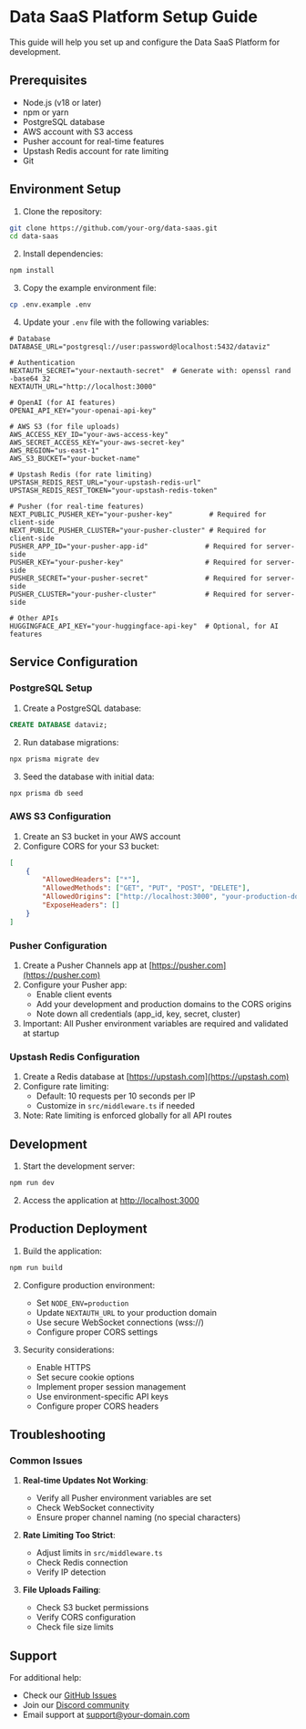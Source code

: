 # Data SaaS Platform Setup Guide

This guide will help you set up and configure the Data SaaS Platform for development.

## Prerequisites

- Node.js (v18 or later)
- npm or yarn
- PostgreSQL database
- AWS account with S3 access
- Pusher account for real-time features
- Upstash Redis account for rate limiting
- Git

## Environment Setup

1. Clone the repository:
```bash
git clone https://github.com/your-org/data-saas.git
cd data-saas
```

2. Install dependencies:
```bash
npm install
```

3. Copy the example environment file:
```bash
cp .env.example .env
```

4. Update your `.env` file with the following variables:

```env
# Database
DATABASE_URL="postgresql://user:password@localhost:5432/dataviz"

# Authentication
NEXTAUTH_SECRET="your-nextauth-secret"  # Generate with: openssl rand -base64 32
NEXTAUTH_URL="http://localhost:3000"

# OpenAI (for AI features)
OPENAI_API_KEY="your-openai-api-key"

# AWS S3 (for file uploads)
AWS_ACCESS_KEY_ID="your-aws-access-key"
AWS_SECRET_ACCESS_KEY="your-aws-secret-key"
AWS_REGION="us-east-1"
AWS_S3_BUCKET="your-bucket-name"

# Upstash Redis (for rate limiting)
UPSTASH_REDIS_REST_URL="your-upstash-redis-url"
UPSTASH_REDIS_REST_TOKEN="your-upstash-redis-token"

# Pusher (for real-time features)
NEXT_PUBLIC_PUSHER_KEY="your-pusher-key"         # Required for client-side
NEXT_PUBLIC_PUSHER_CLUSTER="your-pusher-cluster" # Required for client-side
PUSHER_APP_ID="your-pusher-app-id"              # Required for server-side
PUSHER_KEY="your-pusher-key"                    # Required for server-side
PUSHER_SECRET="your-pusher-secret"              # Required for server-side
PUSHER_CLUSTER="your-pusher-cluster"            # Required for server-side

# Other APIs
HUGGINGFACE_API_KEY="your-huggingface-api-key"  # Optional, for AI features
```

## Service Configuration

### PostgreSQL Setup

1. Create a PostgreSQL database:
```sql
CREATE DATABASE dataviz;
```

2. Run database migrations:
```bash
npx prisma migrate dev
```

3. Seed the database with initial data:
```bash
npx prisma db seed
```

### AWS S3 Configuration

1. Create an S3 bucket in your AWS account
2. Configure CORS for your S3 bucket:
```json
[
    {
        "AllowedHeaders": ["*"],
        "AllowedMethods": ["GET", "PUT", "POST", "DELETE"],
        "AllowedOrigins": ["http://localhost:3000", "your-production-domain"],
        "ExposeHeaders": []
    }
]
```

### Pusher Configuration

1. Create a Pusher Channels app at [https://pusher.com](https://pusher.com)
2. Configure your Pusher app:
   - Enable client events
   - Add your development and production domains to the CORS origins
   - Note down all credentials (app_id, key, secret, cluster)
3. Important: All Pusher environment variables are required and validated at startup

### Upstash Redis Configuration

1. Create a Redis database at [https://upstash.com](https://upstash.com)
2. Configure rate limiting:
   - Default: 10 requests per 10 seconds per IP
   - Customize in `src/middleware.ts` if needed
3. Note: Rate limiting is enforced globally for all API routes

## Development

1. Start the development server:
```bash
npm run dev
```

2. Access the application at [http://localhost:3000](http://localhost:3000)

## Production Deployment

1. Build the application:
```bash
npm run build
```

2. Configure production environment:
   - Set `NODE_ENV=production`
   - Update `NEXTAUTH_URL` to your production domain
   - Use secure WebSocket connections (wss://)
   - Configure proper CORS settings

3. Security considerations:
   - Enable HTTPS
   - Set secure cookie options
   - Implement proper session management
   - Use environment-specific API keys
   - Configure proper CORS headers

## Troubleshooting

### Common Issues

1. **Real-time Updates Not Working**:
   - Verify all Pusher environment variables are set
   - Check WebSocket connectivity
   - Ensure proper channel naming (no special characters)

2. **Rate Limiting Too Strict**:
   - Adjust limits in `src/middleware.ts`
   - Check Redis connection
   - Verify IP detection

3. **File Uploads Failing**:
   - Check S3 bucket permissions
   - Verify CORS configuration
   - Check file size limits

## Support

For additional help:
- Check our [GitHub Issues](https://github.com/your-org/data-saas/issues)
- Join our [Discord community](https://discord.gg/your-invite)
- Email support at support@your-domain.com
